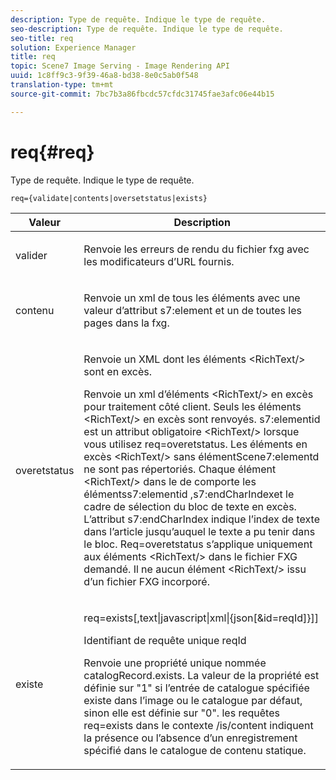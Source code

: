 ```yaml
---
description: Type de requête. Indique le type de requête.
seo-description: Type de requête. Indique le type de requête.
seo-title: req
solution: Experience Manager
title: req
topic: Scene7 Image Serving - Image Rendering API
uuid: 1c8ff9c3-9f39-46a8-bd38-8e0c5ab0f548
translation-type: tm+mt
source-git-commit: 7bc7b3a86fbcdc57cfdc31745fae3afc06e44b15

---
```



# req{#req}

Type de requête. Indique le type de requête.

`req={validate|contents|oversetstatus|exists}`

<table id="table_F39239E5244746DB9F253BB0D5E85D54"> 
 <thead> 
  <tr> 
   <th colname="col1" class="entry"> Valeur </th> 
   <th colname="col2" class="entry"> Description </th> 
  </tr> 
 </thead>
 <tbody> 
  <tr> 
   <td colname="col1"> <p> <span class="codeph"> valider</span> </p> </td> 
   <td colname="col2"> <p> Renvoie les erreurs de rendu du fichier fxg avec les modificateurs d’URL fournis. </p> </td> 
  </tr> 
  <tr> 
   <td colname="col1"> <p> <span class="codeph"> contenu</span> </p> </td> 
   <td colname="col2"> <p> Renvoie un xml de tous les éléments avec une valeur d’attribut <span class="codeph"> s7:element</span> et un de toutes les pages dans la  fxg. </p> </td> 
  </tr> 
  <tr> 
   <td colname="col1"> <p> <span class="codeph"> overetstatus</span> </p> </td> 
   <td colname="col2"> <p>Renvoie un XML dont les éléments <span class="codeph"> &lt;RichText/&gt;</span> sont en excès. </p> <p>Renvoie un xml d’éléments <span class="+ topic/ph pr-d/codeph codeph"> &lt;RichText/&gt;</span> en excès pour traitement côté client. Seuls <span class="+ topic/ph pr-d/codeph codeph"> les éléments &lt;RichText/&gt;</span> en excès sont renvoyés. <span class="+ topic/ph pr-d/codeph codeph"> s7:elementid</span> est un attribut obligatoire <span class="+ topic/ph pr-d/codeph codeph"> &lt;RichText/&gt;</span> lorsque vous utilisez <span class="+ topic/ph pr-d/codeph codeph"> req=overetstatus</span>. Les éléments en excès <span class="+ topic/ph pr-d/codeph codeph"> &lt;RichText/&gt;</span> sans <span class="+ topic/ph pr-d/codeph codeph"> élémentScene7:elementd</span> ne sont pas répertoriés. Chaque <span class="+ topic/ph pr-d/codeph codeph"> élément</span> &lt;RichText/&gt; <span class="+ topic/ph pr-d/codeph codeph"> dans le  de comporte les éléments</span>s7:elementid <span class="+ topic/ph pr-d/codeph codeph"> ,</span>s7:endCharIndexet le cadre de sélection du bloc de texte en excès. L’attribut <span class="+ topic/ph pr-d/codeph codeph"> s7:endCharIndex</span> indique l’index de texte dans l’article jusqu’auquel le texte a pu tenir dans le bloc. <span class="+ topic/ph pr-d/codeph codeph"> Req=overetstatus</span> s’applique uniquement aux éléments <span class="+ topic/ph pr-d/codeph codeph"> &lt;RichText/&gt;</span> dans le fichier FXG demandé. Il ne  aucun élément <span class="+ topic/ph pr-d/codeph codeph"> &lt;RichText/&gt;</span> issu d’un fichier FXG incorporé. </p> </td> 
  </tr> 
  <tr> 
   <td colname="col1"> <p> <span class="codeph"> existe</span> </p> </td> 
   <td colname="col2"> <p> <span class="codeph"> req=exists[,text|javascript|xml|{json[&amp;id=reqId]}]]</span> </p> <p>Identifiant de requête unique reqId </p> <p>Renvoie une propriété unique nommée catalogRecord.exists. La valeur de la propriété est définie sur "1" si l’entrée de catalogue spécifiée existe dans l’image ou le catalogue par défaut, sinon elle est définie sur "0". les requêtes req=exists dans le contexte /is/content indiquent la présence ou l’absence d’un enregistrement spécifié dans le catalogue de contenu statique. </p> </td> 
  </tr> 
 </tbody> 
</table>

